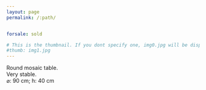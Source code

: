 ```yaml
---
layout: page
permalink: /:path/


forsale: sold

# This is the thumbnail. If you dont specify one, img0.jpg will be displayed
#thumb: img1.jpg
---
```

<div>
Round mosaic table.<br>
Very stable.
</div>
<div class="dim">&#x2300;: 90 cm; h: 40 cm</div>
